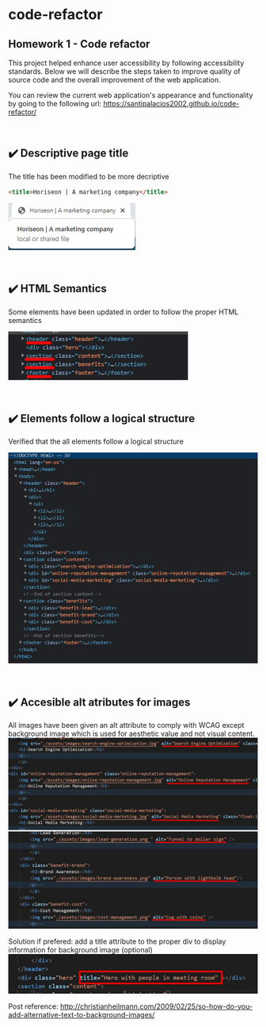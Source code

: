 # code-refactor

## Homework 1 - Code refactor

This project helped enhance user accessibility by following accessibility standards. Below we will describe the steps taken to improve quality of source code and the overall improvement of the web application.

You can review the current web application's appearance and functionality by going to the following url: https://santipalacios2002.github.io/code-refactor/ 

<br />

## :heavy_check_mark: Descriptive page title

The title has been modified to be more decriptive

```html
<title>Horiseon | A marketing company</title>
```

![new title](./assets/images/new-title.jpg)

<br />

## :heavy_check_mark: HTML Semantics

Some elements have been updated in order to follow the proper HTML semantics

![semantics](./assets/images/semantic.jpg)

<br />

## :heavy_check_mark: Elements follow a logical structure 

Verified that the all elements follow a logical structure

![logical-structure](./assets/images/logical-structure.jpg)

<br /> 

## :heavy_check_mark: Accesible alt atributes for images

All images have been given an alt attribute to comply with WCAG except background image which is used for aesthetic value and not visual content. 
![Alt attribute for images](./assets/images/alt-img-1.jpg)
![Alt attribute for images](./assets/images/alt-img-2.jpg)

Solution if prefered: add a title attribute to the proper div to display information for background image (optional)
![optional-title-for-bg-image](./assets/images/optional-bg-img-title.jpg)

Post reference: http://christianheilmann.com/2009/02/25/so-how-do-you-add-alternative-text-to-background-images/ 

<br />